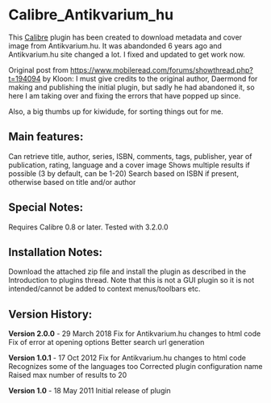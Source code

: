 # Calibre_Antikvarium_hu
This [Calibre](https://calibre-ebook.com/) plugin has been created to download metadata and cover image from Antikvarium.hu.
It was abandonded 6 years ago and Antikvarium.hu site changed a lot. I fixed and updated to get work now.

Original post from https://www.mobileread.com/forums/showthread.php?t=194094 by Kloon:
I must give credits to the original author, Daermond for making and publishing the initial plugin, but sadly he had abandoned it, so here I am taking over and fixing the errors that have popped up since.

Also, a big thumbs up for kiwidude, for sorting things out for me. 

## Main features:
Can retrieve title, author, series, ISBN, comments, tags, publisher, year of publication, rating, language and a cover image
Shows multiple results if possible (3 by default, can be 1-20)
Search based on ISBN if present, otherwise based on title and/or author

## Special Notes:
Requires Calibre 0.8 or later. Tested with 3.2.0.0

## Installation Notes:
Download the attached zip file and install the plugin as described in the Introduction to plugins thread.
Note that this is not a GUI plugin so it is not intended/cannot be added to context menus/toolbars etc.

## Version History:
**Version 2.0.0** - 29 March 2018
Fix for Antikvarium.hu changes to html code
Fix of error at opening options
Better search url generation

**Version 1.0.1** - 17 Oct 2012
Fix for Antikvarium.hu changes to html code
Recognizes some of the languages too
Corrected plugin configuration name
Raised max number of results to 20

**Version 1.0** - 18 May 2011
Initial release of plugin 
